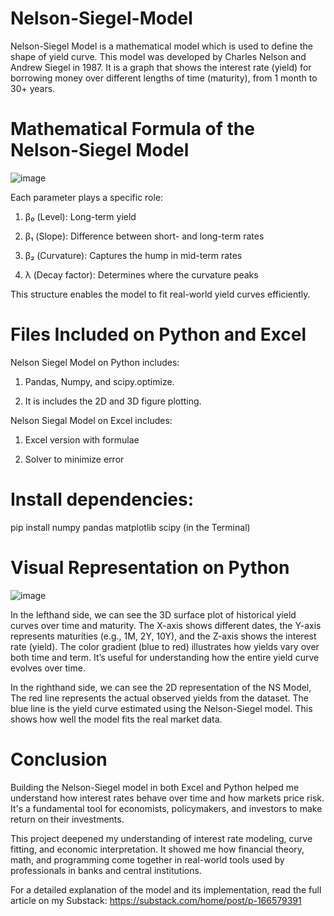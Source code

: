 # Nelson-Siegel-Model


Nelson-Siegel Model is a mathematical model which is used to define the shape of yield curve. This model was developed by Charles Nelson and Andrew Siegel in 1987. It is a graph that shows the interest rate (yield) for borrowing money over different lengths of time (maturity), from 1 month to 30+ years. 

# Mathematical Formula of the Nelson-Siegel Model


![image](https://github.com/user-attachments/assets/4237a5a4-5b18-4e9f-b44e-359be2a53d53)


Each parameter plays a specific role:

1. β₀ (Level): Long-term yield

2. β₁ (Slope): Difference between short- and long-term rates

3. β₂ (Curvature): Captures the hump in mid-term rates

4. λ (Decay factor): Determines where the curvature peaks

This structure enables the model to fit real-world yield curves efficiently.

# Files Included on Python and Excel

Nelson Siegel Model on Python includes: 

1. Pandas, Numpy, and scipy.optimize. 

2. It is includes the 2D and 3D figure plotting.

Nelson Siegal Model on Excel includes: 

1. Excel version with formulae

2. Solver to minimize error

# Install dependencies:

pip install numpy pandas matplotlib scipy (in the Terminal)

# Visual Representation on Python 

![image](https://github.com/user-attachments/assets/1a1b3212-e9fd-4699-aa08-77137df2d63a)


In the lefthand side, we can see the 3D surface plot of historical yield curves over time and maturity.
The X-axis shows different dates, the Y-axis represents maturities (e.g., 1M, 2Y, 10Y), and the Z-axis shows the interest rate (yield).
The color gradient (blue to red) illustrates how yields vary over both time and term. It’s useful for understanding how the entire yield curve evolves over time.

In the righthand side, we can see the 2D representation of the NS Model, The red line represents the actual observed yields from the dataset.
The blue line is the yield curve estimated using the Nelson-Siegel model. This shows how well the model fits the real market data.

# Conclusion

Building the Nelson-Siegel model in both Excel and Python helped me understand how interest rates behave over time and how markets price risk. It's a fundamental tool for economists, policymakers, and investors to make return on their investments.

This project deepened my understanding of interest rate modeling, curve fitting, and economic interpretation. It showed me how financial theory, math, and programming come together in real-world tools used by professionals in banks and central institutions.

For a detailed explanation of the model and its implementation, read the full article on my Substack: 
https://substack.com/home/post/p-166579391









